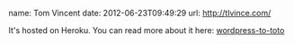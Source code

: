name: Tom Vincent
date: 2012-06-23T09:49:29
url: http://tlvince.com/

It's hosted on Heroku. You can read more about it here:
[wordpress-to-toto](http://tlvince.com/2011/05/27/wordpress-to-toto/)
